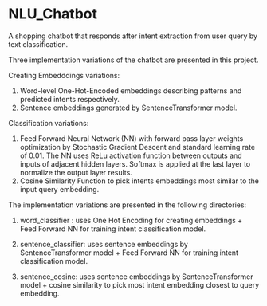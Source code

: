 # NLU_Chatbot
A shopping chatbot that responds after intent extraction from user query by text classification.

Three implementation variations of the chatbot are presented in this project.

Creating Embedddings variations:
1. Word-level One-Hot-Encoded embeddings describing patterns and predicted intents respectively.
2. Sentence embeddings generated by SentenceTransformer model.

Classification variations:
1. Feed Forward Neural Network (NN) with forward pass layer weights optimization by Stochastic Gradient Descent and standard learning rate of 0.01. The NN uses ReLu activation function between outputs and inputs of adjacent hidden layers. Softmax is applied at the last layer to normalize the output layer results.
2. Cosine Similarity Function to pick intents embeddings most similar to the input query embedding.

The implementation variations are presented in the following directories:
1. word_classifier : uses One Hot Encoding for creating embeddings + Feed Forward NN for training intent classification model.

2. sentence_classifier: uses sentence embeddings by SentenceTransformer model + Feed Forward NN for training intent classification model.

3. sentence_cosine: uses sentence embeddings by SentenceTransformer model + cosine similarity to pick most intent embedding closest to query embedding.
